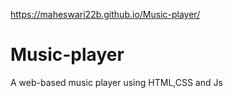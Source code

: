https://maheswari22b.github.io/Music-player/


# Music-player
A web-based music player using HTML,CSS and Js
